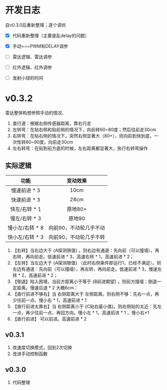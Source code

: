 # 开发日志
自v0.3.0后重新整理；逐个调优
-[X] 代码重新整理（主要是乱delay的问题）
-[X] 手动===PWM和DELAY调参
-[ ] 雷达逻辑、雷达调参
-[ ] 红外逻辑、红外调参

-[ ] 发射小球的时间


# v0.3.2
雷达整体构想参照手动的情况、
1. 直行道：根据右侧传感器距离，靠右行走
2. 左转弯：在贴右侧和贴前侧的情况下，向前转60~80度；然后往前走30cm
3. 右转弯：在贴右侧的情况下，突然右侧显著大（80+），则向前到快到底，一次性转80~90度，向前走30cm
4. 左右转弯：在贴到前方底的时候，左右距离都显著大，执行右转弯操作

## 实际逻辑
|功能|变动效果|
|:-:|:-:|
慢速前进 * 3|10cm
快速前进 * 3|28cm
快左/右转 * 1|原地80+
慢左/右转 * 3|原地90
慢小左/右转 * 8 |向前90，不动轮几乎不动
快小左/右转 * 3 |向前90，不动轮几乎不转

1. 【右转】当右边大于 {A探测限值} 。则右边有通道：先向前（可以撞墙），再右转，再向前走。低速前进 * 3，高速右转 * 1，高速前进 * 2；
2. 【左转】当左边大于 {A探测限值} （此时右侧条件即运行1，已经不满足）。则左边有通道：先向前（可以撞墙），再左转，再向前走。低速前进 * 3，慢速左转 * 2，高速前进 * 2；
3. 【倒退】陷入困境，当前方距离小于等于 {B前进期望} 。则前方撞墙：倒退一定距离。慢速后退 * 2 大概6cm：
4. 【直行前进不够右】当 右侧距离大于 左侧距离。则右侧不够：先右一点，再少往前一点。慢小右 * 1，高速前进 * 1 
5. 【直行前进太靠右】当 右侧距离小于 {C贴右最小值}。则右侧贴的太近：先左一点，再少往前一点，再回方向。慢小左 * 1，高速前进 * 1 ，慢小右*1
6. 【直行前进】 可以前进。高速前进 * 2

## v0.3.1 
1. 改速度切换模式，回到2次切换
2. 改进手动控制函数

## v0.3.0
1. 代码整理